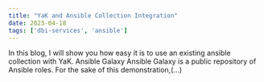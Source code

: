 ```yaml
---
title: "YaK and Ansible Collection Integration"
date: 2023-04-18
tags: ['dbi-services', 'ansible']
---
```

In this blog, I will show you how easy it is to use an existing ansible collection with YaK. Ansible Galaxy Ansible Galaxy is a public repository of Ansible roles. For the sake of this demonstration,(…)